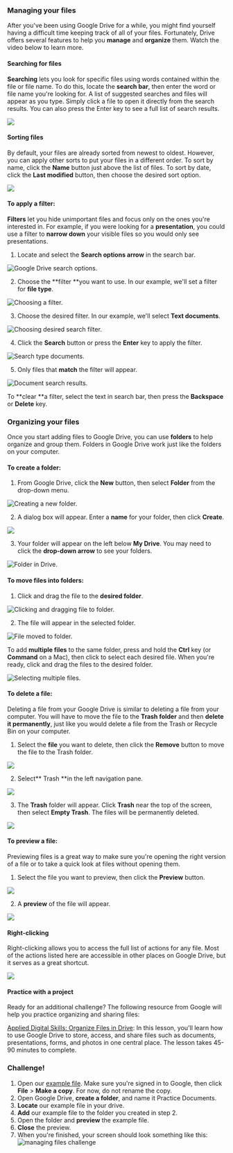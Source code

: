 ### Managing your files

After you've been using Google Drive for a while, you might find yourself having a difficult time keeping track of all of your files. Fortunately, Drive offers several features to help you **manage** and **organize** them. Watch the video below to learn more.

#### Searching for files

**Searching** lets you look for specific files using words contained within the file or file name. To do this, locate the **search bar**, then enter the word or file name you're looking for. A list of suggested searches and files will appear as you type. Simply click a file to open it directly from the search results. You can also press the Enter key to see a full list of search results.

![][1]

#### Sorting files

By default, your files are already sorted from newest to oldest. However, you can apply other sorts to put your files in a different order. To sort by name, click the **Name** button just above the list of files. To sort by date, click the **Last modified** button, then choose the desired sort option.

![][2]

#### To apply a filter:

**Filters** let you hide unimportant files and focus only on the ones you're interested in. For example, if you were looking for a **presentation**, you could use a filter to **narrow down** your visible files so you would only see presentations.

1. Locate and select the **Search options arrow** in the search bar.

![Google Drive search options. ][3]

2. Choose the **filter **you want to use. In our example, we'll set a filter for **file type**.

![Choosing a filter. ][4]

3. Choose the desired filter. In our example, we'll select **Text documents**.

![Choosing desired search filter. ][5]

4. Click the **Search** button or press the **Enter** key to apply the filter.

![Search type documents. ][6]

5. Only files that **match** the filter will appear.

![Document search results.][7]

To **clear **a filter, select the text in search bar, then press the **Backspace** or **Delete** key.

### Organizing your files

Once you start adding files to Google Drive, you can use **folders** to help organize and group them. Folders in Google Drive work just like the folders on your computer.

#### To create a folder:

1. From Google Drive, click the **New** button, then select **Folder** from the drop-down menu.

![Creating a new folder. ][8]

2. A dialog box will appear. Enter a **name** for your folder, then click **Create**.

![][9]

3. Your folder will appear on the left below **My Drive**. You may need to click the **drop-down arrow** to see your folders.

![Folder in Drive. ][10]

#### To move files into folders:

1. Click and drag the file to the **desired folder**.

![Clicking and dragging file to folder. ][11]

2. The file will appear in the selected folder.

![File moved to folder. ][12]

To add **multiple files** to the same folder, press and hold the **Ctrl** key (or **Command** on a Mac), then click to select each desired file. When you're ready, click and drag the files to the desired folder.

![Selecting multiple files. ][13]

#### To delete a file:

Deleting a file from your Google Drive is similar to deleting a file from your computer. You will have to move the file to the **Trash folder** and then **delete it permanently**, just like you would delete a file from the Trash or Recycle Bin on your computer.

1. Select the **file** you want to delete, then click the **Remove** button to move the file to the Trash folder.

![][14]

2. Select** Trash **in the left navigation pane.

![][15]

3. The **Trash** folder will appear. Click **Trash** near the top of the screen, then select **Empty Trash**. The files will be permanently deleted.

![][16]

#### To preview a file:

Previewing files is a great way to make sure you're opening the right version of a file or to take a quick look at files without opening them.

1. Select the file you want to preview, then click the **Preview** button.

![][17]

2. A **preview** of the file will appear.

![][18]

#### Right-clicking

Right-clicking allows you to access the full list of actions for any file. Most of the actions listed here are accessible in other places on Google Drive, but it serves as a great shortcut.

![][19]

#### Practice with a project

Ready for an additional challenge? The following resource from Google will help you practice organizing and sharing files: 

[Applied Digital Skills: Organize Files in Drive][20]: In this lesson, you'll learn how to use Google Drive to store, access, and share files such as documents, presentations, forms, and photos in one central place. The lesson takes 45-90 minutes to complete.

### Challenge!

1. Open our [example file][21]. Make sure you're signed in to Google, then click **File** > **Make a copy**. For now, do not rename the copy. 
2. Open Google Drive, **create a folder**, and name it Practice Documents.
3. **Locate** our example file in your drive.
4. **Add** our example file to the folder you created in step 2. 
5. Open the folder and **preview** the example file.
6. **Close** the preview.
7. When you're finished, your screen should look something like this:![managing files challenge][22]


[1]: https://media.gcflearnfree.org/content/55e069721496fdb039ceeed3_01_17_2014/search-files.jpg
[2]: https://media.gcflearnfree.org/content/55e069721496fdb039ceeed3_01_17_2014/sort-files1_60.jpg
[3]: https://media.gcflearnfree.org/content/55e069721496fdb039ceeed3_01_17_2014/search-options1EDIT.jpg "Google Drive search options. "
[4]: https://media.gcflearnfree.org/content/55e069721496fdb039ceeed3_01_17_2014/filter-file-type1EDIT.jpg "Choosing a filter. "
[5]: https://media.gcflearnfree.org/content/55e069721496fdb039ceeed3_01_17_2014/documents-filter1.jpg "Choosing desired search filter. "
[6]: https://media.gcflearnfree.org/content/55e069721496fdb039ceeed3_01_17_2014/documents-filter-search.jpg "Search type documents. "
[7]: https://media.gcflearnfree.org/content/55e069721496fdb039ceeed3_01_17_2014/search-match-doc1.jpg "Document search results."
[8]: https://media.gcflearnfree.org/content/55e069721496fdb039ceeed3_01_17_2014/create-folder.jpg "Creating a new folder. "
[9]: https://media.gcflearnfree.org/content/55e069721496fdb039ceeed3_01_17_2014/name-folderEDIT.jpg
[10]: https://media.gcflearnfree.org/content/55e069721496fdb039ceeed3_01_17_2014/folder-in-drive.jpg "Folder in Drive. "
[11]: https://media.gcflearnfree.org/content/55e069721496fdb039ceeed3_01_17_2014/click-drag-file.jpg "Clicking and dragging file to folder. "
[12]: https://media.gcflearnfree.org/content/55e069721496fdb039ceeed3_01_17_2014/file-in-folder.jpg "File moved to folder. "
[13]: https://media.gcflearnfree.org/content/55e069721496fdb039ceeed3_01_17_2014/select-multiple-files.jpg "Selecting multiple files. "
[14]: https://media.gcflearnfree.org/content/55e069721496fdb039ceeed3_01_17_2014/select-to-delete.jpg
[15]: https://media.gcflearnfree.org/content/55e069721496fdb039ceeed3_01_17_2014/removed-file.jpg
[16]: https://media.gcflearnfree.org/content/55e069721496fdb039ceeed3_01_17_2014/empty-trash.jpg
[17]: https://media.gcflearnfree.org/content/55e069721496fdb039ceeed3_01_17_2014/preview-docEDIT3.jpg
[18]: https://media.gcflearnfree.org/content/55e069721496fdb039ceeed3_01_17_2014/preview-open.jpg
[19]: https://media.gcflearnfree.org/content/55e069721496fdb039ceeed3_01_17_2014/get-link.jpg
[20]: https://applieddigitalskills.withgoogle.com/c/middle-and-high-school/en/organize-files-in-drive/overview.html?utm_source=partners&utm_medium=social&utm_campaign=20181119-gcflearnfreeorganizedrive--cce-stu-&src=soc-par-20181119-gcflearnfreeorganizedrive--cce-stu-
[21]: https://docs.google.com/document/d/1hG1OAsVuwEp2kIY6E3gpVWQE7BKLQ8YIdqcfnYDt4DI/edit?usp=sharing
[22]: https://media.gcflearnfree.org/content/55e069721496fdb039ceeed3_01_17_2014/google_drive_managing_files_challenge.png
